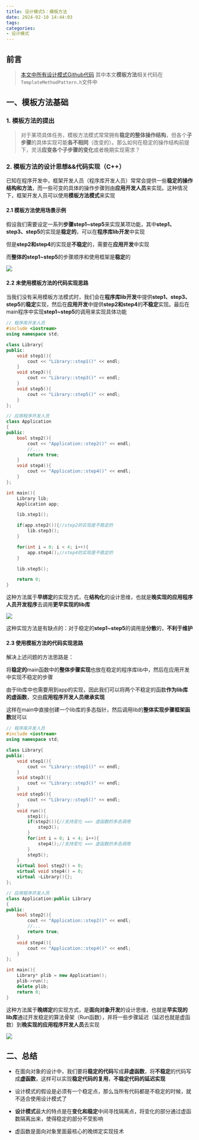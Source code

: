 ```yaml
---
title: 设计模式5：模板方法
date: 2024-02-10 14:44:03
tags:
categories:
- 设计模式
---
```


## 前言

> [本文中所有设计模式Github代码](https://github.com/AkiraZheng/designPattern/tree/master/designPattern)
其中本文**模板方法**相关代码在`TemplateMethodPattern.h`文件中

## 一、模板方法基础

### 1. 模板方法的提出

> 对于某项具体任务，模板方法模式常常拥有**稳定的整体操作结构**，但各个**子步骤**的具体实现可能**各不相同**（改变的）。那么如何在稳定的操作结构前提下，灵活**应变各个子步骤的变化**或者晚期实现需求？

### 2. 模板方法的设计思想&&代码实现（C++）

已知在程序开发中，框架开发人员（程序库开发人员）常常会提供一些**稳定的操作结构和方法**，而一些可变的具体的操作步骤则由**应用开发人员**来实现。这种情况下，框架开发人员可以使用**模板方法模式**来实现

#### 2.1 模板方法使用场景示例

假设我们需要设定一系列**步骤step1~step5**来实现某项功能，其中**step1、step3、step5**的实现是**稳定的**，可以在**程序库lib开发**中实现

但是**step2和step4**的实现是**不稳定**的，需要在**应用开发**中实现

而**整体的step1~step5**的步骤顺序和使用框架是**稳定**的

<img src='step.png'>

#### 2.2 未使用模板方法的代码实现思路

当我们没有采用模板方法模式时，我们会在**程序库lib开发**中提供**step1、step3、step5**的**稳定**实现，然后在**应用开发**中提供**step2和step4**的**不稳定**实现。最后在main程序中实现**step1~step5**的调用来实现具体功能

```c++
// 程序库开发人员
#include <iostream>
using namespace std;

class Library{
public:
    void step1(){
        cout << "Library::step1()" << endl;
    }
    void step3(){
        cout << "Library::step3()" << endl;
    }
    void step5(){
        cout << "Library::step5()" << endl;
    }
};
```
```c++
// 应用程序开发人员
class Application
{
public:
    bool step2(){
        cout << "Application::step2()" << endl;
        //...
        return true;
    }
    void step4(){
        cout << "Application::step4()" << endl;
    }
};

int main(){
    Library lib;
    Application app;

    lib.step1();

    if(app.step2()){//step2的实现是不稳定的
        lib.step3();
    }

    for(int i = 0; i < 4; i++){
        app.step4();//step4的实现是不稳定的
    }

    lib.step5();

    return 0;
}
```
这种方法属于**早绑定**的实现方式，在**结构化**的设计思维，也就是**晚实现的应用程序人员开发程序**去调用**更早实现的lib库**

<img src="early_bind.png">

这种实现方法是有缺点的：对于稳定的**step1~step5**的调用是**分散**的，**不利于维护**

#### 2.3 使用模板方法的代码实现思路

解决上述问题的方法思路是：

将**稳定的**main函数中的**整体步骤实现**也放在稳定的程序库lib中，然后在应用开发中实现不稳定的步骤

由于lib库中也需要用到app的实现，因此我们可以将两个不稳定的函数**作为lib库的虚函数**，交由**应用程序开发人员继承实现**

这样在main中直接创建一个lib库的多态指针，然后调用lib的**整体实现步骤框架函数**就可以

```c++
// 程序库开发人员
#include <iostream>
using namespace std;

class Library{
public:
    void step1(){
        cout << "Library::step1()" << endl;
    }
    void step3(){
        cout << "Library::step3()" << endl;
    }
    void step5(){
        cout << "Library::step5()" << endl;
    }
    void run(){
        step1();
        if(step2()){//支持变化 ==> 虚函数的多态调用
            step3();
        }
        for(int i = 0; i < 4; i++){
            step4();//支持变化 ==> 虚函数的多态调用
        }
        step5();
    }
    virtual bool step2() = 0;
    virtual void step4() = 0;
    virtual ~Library(){};
};
```
```c++
// 应用程序开发人员
class Application:public Library
{
public:
    bool step2(){
        cout << "Application::step2()" << endl;
        //...
        return true;
    }
    void step4(){
        cout << "Application::step4()" << endl;
    }
};

int main(){
    Library* plib = new Application();
    plib->run();
    delete plib;
    return 0;
}
```

这种方法属于**晚绑定**的实现方式，是**面向对象开发**的设计思维，也就是**早实现的lib库**通过开发稳定的算法骨架（Run函数），并将一些步骤延迟（延迟也就是虚函数）到**晚实现的应用程序开发人员**去实现

<img src="late_bind.png">

## 二、总结

- 在面向对象的设计中，我们要将**稳定的代码**写成**非虚函数**，将**不稳定**的代码写成**虚函数**，这样可以实现**稳定代码的复用**，**不稳定代码的延迟实现**

- 设计模式的假设是必须有一个稳定点，那么当所有代码都是不稳定的时候，就不适合使用设计模式了

- **设计模式**最大的特点是在**变化和稳定**中间寻找隔离点，将变化的部分通过虚函数隔离出来，使得稳定的部分不受影响

- 虚函数是面向对象里面最核心的晚绑定实现技术